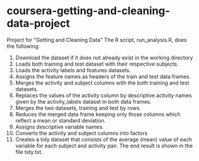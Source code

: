 # coursera-getting-and-cleaning-data-project
Project for "Getting and Cleaning Data"
The R script, run_analysis.R, does the following:

1. Download the dataset if it does not already exist in the working directory
2. Loads both training and test dataset with their respective subjects.
3. Loads the activity labels and features datasets.
4. Assigns the feature names as headers of the train and test data frames.
5. Merges the activity and subject columns with the both training and test datasets.
6. Replaces the values of the activity column by descriptive activity names given by the activity_labels dataset in both data frames. 
7. Merges the two datasets, training and test by rows.
8. Reduces the merged data frame keeping only those columns which reflect a mean or standard deviation.
9. Assigns descriptive variable names.
6. Converts the activity and subject columns into factors
7. Creates a tidy dataset that consists of the average (mean) value of each variable for each subject and activity pair.
The end result is shown in the file tidy.txt.
